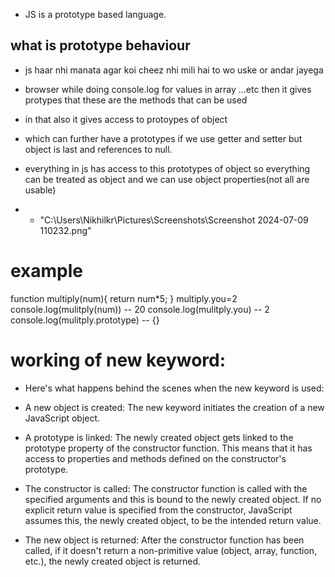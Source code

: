 - JS is a prototype based language.

## what is prototype behaviour
- js haar nhi manata agar koi cheez nhi mili hai to wo uske or andar jayega
- browser while doing console.log for values in array ...etc then it gives protypes that these are the methods that can be used
- in that also it gives access to protoypes of object 
- which can further have a prototypes if we use getter and setter but object is last and references to null.

- everything in js has access to this prototypes of object so everything can be treated as object and we can use object properties(not all are usable)
- - "C:\Users\Nikhilkr\Pictures\Screenshots\Screenshot 2024-07-09 110232.png"

# example
function multiply(num){
    return num*5;
}
multiply.you=2
console.log(mulitply(num)) -- 20
console.log(mulitply.you) -- 2
console.log(mulitply.prototype) -- {}

# working of new keyword:
- Here's what happens behind the scenes when the new keyword is used:

- A new object is created: The new keyword initiates the creation of a new JavaScript object.

- A prototype is linked: The newly created object gets linked to the prototype property of the constructor function. This means that it has access to properties and methods defined on the constructor's prototype.

- The constructor is called: The constructor function is called with the specified arguments and this is     bound to the newly created object. If no explicit return value is specified from the constructor, JavaScript assumes this, the newly created object, to be the intended return value.

- The new object is returned: After the constructor function has been called, if it doesn't return a non-primitive value (object, array, function, etc.), the newly created object is returned.
